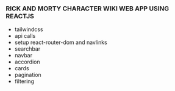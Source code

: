 ### RICK AND MORTY CHARACTER WIKI WEB APP USING REACTJS

- tailwindcss
- api calls
- setup react-router-dom and navlinks
- searchbar
- navbar
- accordion
- cards
- pagination
- filtering